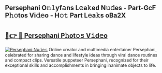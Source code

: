 ## Persephani O𝚗𝚕yf𝚊ns L𝚎a𝚔ed N𝚞𝚍es - Part-GcF P𝚑𝚘tos Vi𝚍𝚎o - H𝚘𝚝 Part L𝚎a𝚔s oBa2X

# <h2><a href="http://kf3zh4n.oniu.top/?m=Persephani">🔗👉 🔴 Persephani P𝚑ot𝚘𝚜 V𝚒d𝚎o</a></h2>

[![Persephani Nu𝚍e𝚜](https://i.imgur.com/0qMVB7G.gif)](http://kf3zh4n.oniu.top/?m=Persephani)
Online creator and multimedia entertainer Persephani, celebrated for sharing dance and lifestyle ideas through viral dance routines and compact clips. Versatile puppeteer Persephani, recognized for their exceptional skills and accomplishments in bringing inanimate objects to life.  
